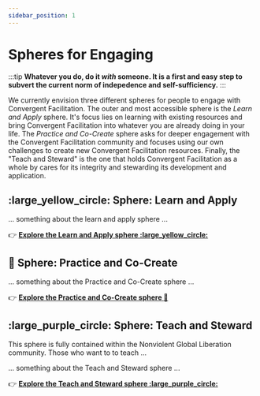 ```yaml
---
sidebar_position: 1
---
```


# Spheres for Engaging

:::tip
**Whatever you do, do it _with_ someone. It is a first and easy step to subvert the current norm of indepedence and self-sufficiency.**
:::

We currently envision three different spheres for people to engage with Convergent Facilitation. The outer and most accessible sphere is the _Learn and Apply_ sphere. It's focus lies on learning with existing resources and bring Convergent Facilitation into whatever you are already doing in your life. The _Practice and Co-Create_ sphere asks for deeper engagement with the Convergent Facilitation community and focuses using our own challenges to create new Convergent Facilitation resources. Finally, the "Teach and Steward" is the one that holds Convergent Facilitation as a whole by cares for its integrity and stewarding its development and application.

## :large_yellow_circle: Sphere: Learn and Apply

... something about the learn and apply sphere ...

:point_right:   **[Explore the Learn and Apply sphere :large_yellow_circle:](/engage/learn-and-apply/purpose-and-mission)**

## :red_circle: Sphere: Practice and Co-Create

... something about the Practice and Co-Create sphere ...

:point_right:   **[Explore the Practice and Co-Create sphere :red_circle:](/engage/category/-practice-and-co-create)**



## :large_purple_circle: Sphere: Teach and Steward

This sphere is fully contained within the Nonviolent Global Liberation community. Those who want to to teach ...

... something about the Teach and Steward sphere ...



:point_right:   **[Explore the Teach and Steward sphere :large_purple_circle:](/engage/category/-teach-and-steward)**

